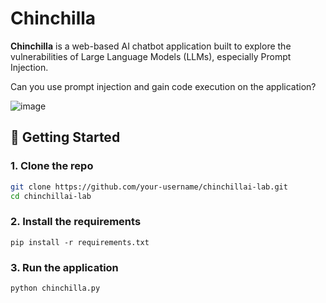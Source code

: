 # Chinchilla

**Chinchilla** is a web-based AI chatbot application built to explore the vulnerabilities of Large Language Models (LLMs), especially Prompt Injection. 

Can you use prompt injection and gain code execution on the application?

![image](https://github.com/user-attachments/assets/198b8a58-6da3-4741-ae22-db837e0de09f)

## 🚀 Getting Started

### 1. Clone the repo

```bash
git clone https://github.com/your-username/chinchillai-lab.git
cd chinchillai-lab
```
### 2. Install the requirements

```pip install -r requirements.txt```

### 3. Run the application
```python chinchilla.py```
